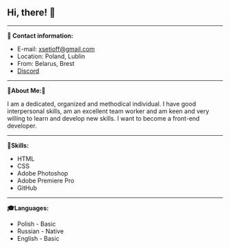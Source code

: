 ## Hi, there! 👋

***
**👀 Contact information:** 
- E-mail: xsetioff@gmail.com
- Location: Poland, Lublin
- From: Belarus, Brest
- [Discord](https://discordapp.com/users/359048025018073098/)

***

**🌟About Me:🐾**

I am a dedicated, organized and methodical individual. I have good interpersonal skills, am an excellent team worker and am keen and very willing to learn and develop new skills. I want to become a front-end developer.

***

**💫Skills:**
- HTML
- CSS 
- Adobe Photoshop
- Adobe Premiere Pro
- GitHub

***

**🎓Languages:**
- Polish - Basic
- Russian - Native 
- English - Basic
